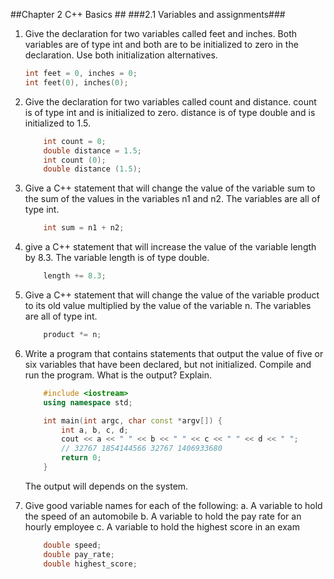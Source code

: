 ##Chapter 2 C++ Basics ##
###2.1 Variables and assignments###
1. Give the declaration for two variables called feet and inches. Both variables are of type int and both are to be initialized to zero in the declaration. Use both initialization alternatives.
    ``` cpp
    int feet = 0, inches = 0;
    int feet(0), inches(0);
    ```

2. Give the declaration for two variables called count and distance. count is of type int and is initialized to zero. distance is of type double and is initialized to 1.5.
    ``` cpp
        int count = 0;
        double distance = 1.5;
        int count (0);
        double distance (1.5);
    ```

3. Give a C++ statement that will change the value of the variable sum to the sum of the values in the variables n1 and n2. The variables are all of type int.
    ``` cpp
        int sum = n1 + n2;
    ```

4. give a C++ statement that will increase the value of the variable length by 8.3. The variable length is of type double.
    ``` cpp
        length += 8.3;
    ```

5. Give a C++ statement that will change the value of the variable product to its old value multiplied by the value of the variable n. The variables are all of type int.
    ``` cpp
        product *= n;
    ```

6. Write a program that contains statements that output the value of five or six variables that have been declared, but not initialized. Compile and run the program. What is the output? Explain.
    ``` cpp
        #include <iostream>
        using namespace std;
    
        int main(int argc, char const *argv[]) {
            int a, b, c, d;
            cout << a << " " << b << " " << c << " " << d << " ";
            // 32767 1854144566 32767 1406933680
            return 0;
        }
    
    ```
    The output will depends on the system.

7. Give good variable names for each of the following:
    a. A variable to hold the speed of an automobile
    b. A variable to hold the pay rate for an hourly employee
    c. A variable to hold the highest score in an exam

    ``` cpp
        double speed;
        double pay_rate;
        double highest_score;
    ```
